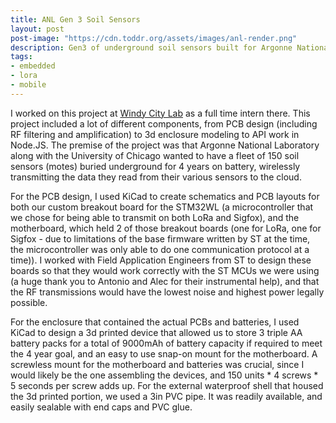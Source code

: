 ```yaml
---
title: ANL Gen 3 Soil Sensors
layout: post
post-image: "https://cdn.toddr.org/assets/images/anl-render.png"
description: Gen3 of underground soil sensors built for Argonne National Laboratory.
tags:
- embedded
- lora
- mobile
---
```


I worked on this project at [Windy City Lab](https://thewcl.com) as a full time intern there. This project included a lot of different 
components, from PCB design (including RF filtering and amplification) to 3d enclosure modeling to API work in Node.JS. The premise of the project
was that Argonne National Laboratory along with the University of Chicago wanted to have a fleet of 150 soil sensors (motes) buried underground for
4 years on battery, wirelessly transmitting the data they read from their various sensors to the cloud. 

For the PCB design, I used KiCad to create schematics and PCB layouts for both our custom breakout board for the STM32WL (a microcontroller that we chose for being able to transmit on both LoRa and Sigfox), and the motherboard, which held 2 of those breakout boards (one for LoRa, one for Sigfox - due to limitations of the base firmware written by ST at the time, the microcontroller was only able to do one communication protocol at a time)). I worked with Field Application Engineers from ST to design these boards so that they would work correctly with the ST MCUs we were using (a huge thank you to Antonio and Alec for their instrumental help), and that the RF transmissions would have the lowest noise and highest power legally possible.

For the enclosure that contained the actual PCBs and batteries, I used KiCad to design a 3d printed device that allowed us to store 3 triple AA battery packs for a total of 9000mAh of battery capacity if required to meet the 4 year goal, and an easy to use snap-on mount for the motherboard. A screwless mount for the motherboard and batteries was crucial, since I would likely be the one assembling the devices, and 150 units * 4 screws * 5 seconds per screw adds up. For the external waterproof shell that housed the 3d printed portion, we used a 3in PVC pipe. It was readily available, and easily sealable with end caps and PVC glue. 
